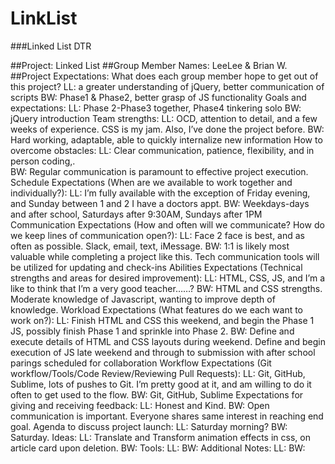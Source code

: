 # LinkList

###Linked List DTR

##Project: Linked List
##Group Member Names: LeeLee & Brian W.
##Project Expectations: What does each group member hope to get out of this project?
LL: a greater understanding of jQuery, better communication of scripts
BW: Phase1 & Phase2, better grasp of JS functionality
Goals and expectations:
LL: Phase 2-Phase3 together, Phase4 tinkering solo
BW: jQuery introduction
Team strengths:
LL: OCD, attention to detail, and a few weeks of experience.  CSS is my jam.  Also, I’ve done the project before.
BW: Hard working, adaptable, able to quickly internalize new information
How to overcome obstacles:
LL: Clear communication, patience, flexibility, and in person coding,.  
BW: Regular communication is paramount to effective project execution.
Schedule Expectations (When are we available to work together and individually?):
LL:  I’m fully available with the exception of Friday evening, and Sunday between 1 and 2 I have a doctors appt.
BW: Weekdays-days and after school, Saturdays after 9:30AM, Sundays after 1PM
Communication Expectations (How and often will we communicate? How do we keep lines of communication open?):
LL:  Face 2 face is best, and as often as possible.  Slack, email, text, iMessage.
BW: 1:1 is likely most valuable while completing a project like this.  Tech communication tools will be utilized for updating and check-ins
Abilities Expectations (Technical strengths and areas for desired improvement):
LL:  HTML, CSS, JS, and I’m a like to think that I’m a very good teacher……?
BW: HTML and CSS strengths.  Moderate knowledge of Javascript, wanting to improve depth of knowledge.
Workload Expectations (What features do we each want to work on?):
LL:  Finish HTML and CSS this weekend, and begin the Phase 1 JS, possibly finish Phase 1 and sprinkle into Phase 2.
BW: Define and execute details of HTML and CSS layouts during weekend.  Define and begin execution of JS late weekend and through to submission with after school parings scheduled for collaboration
Workflow Expectations (Git workflow/Tools/Code Review/Reviewing Pull Requests):
LL:  Git, GitHub, Sublime, lots of pushes to Git.  I’m pretty good at it, and am willing to do it often to get used to the flow.
BW: Git, GitHub, Sublime
Expectations for giving and receiving feedback:
LL:  Honest and Kind.
BW: Open communication is important.  Everyone shares same interest in reaching end goal.
Agenda to discuss project launch:
LL:  Saturday morning?
BW: Saturday.
Ideas:
LL: Translate and Transform animation effects in css, on article card upon deletion.
BW:
Tools:
LL:
BW:
Additional Notes:
LL:
BW: 

